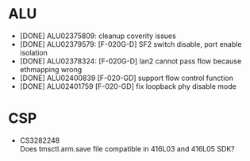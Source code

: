 # ALU
* [DONE] ALU02375809: cleanup coverity issues
* [DONE] ALU02379579: [F-020G-D] SF2 switch disable, port enable isolation
* [DONE] ALU02378324: [F-020G-D] lan2 cannot pass flow because ethmapping wrong
* [DONE] ALU02400839 [F-020-GD] support flow control function
* [DONE] ALU02401759 [F-020-GD] fix loopback phy disable mode

# CSP
* CS3282248  
Does tmsctl.arm.save file compatible in 416L03 and 416L05 SDK?
